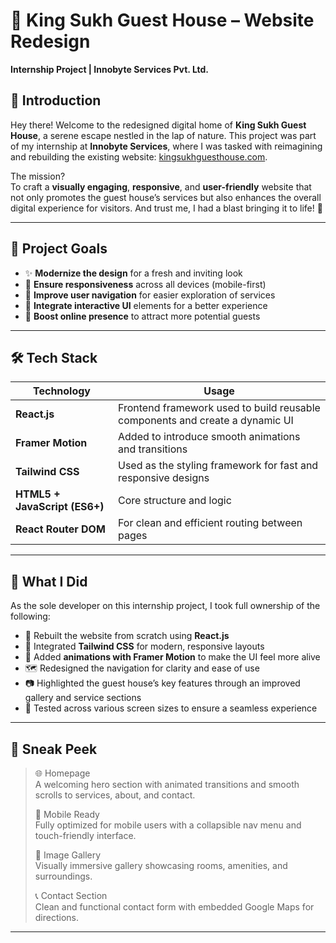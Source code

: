 # 🌴 King Sukh Guest House – Website Redesign  
**Internship Project | Innobyte Services Pvt. Ltd.**

## 👋 Introduction

Hey there! Welcome to the redesigned digital home of **King Sukh Guest House**, a serene escape nestled in the lap of nature. This project was part of my internship at **Innobyte Services**, where I was tasked with reimagining and rebuilding the existing website: [kingsukhguesthouse.com](https://www.kingsukhguesthouse.com/).

The mission?  
To craft a **visually engaging**, **responsive**, and **user-friendly** website that not only promotes the guest house’s services but also enhances the overall digital experience for visitors. And trust me, I had a blast bringing it to life! 🌟

---

## 🚀 Project Goals

- ✨ **Modernize the design** for a fresh and inviting look
- 📱 **Ensure responsiveness** across all devices (mobile-first)
- 🧭 **Improve user navigation** for easier exploration of services
- 🧩 **Integrate interactive UI** elements for a better experience
- 💼 **Boost online presence** to attract more potential guests

---

## 🛠️ Tech Stack

| Technology | Usage |
|------------|--------|
| **React.js** | Frontend framework used to build reusable components and create a dynamic UI |
| **Framer Motion** | Added to introduce smooth animations and transitions |
| **Tailwind CSS** | Used as the styling framework for fast and responsive designs |
| **HTML5 + JavaScript (ES6+)** | Core structure and logic |
| **React Router DOM** | For clean and efficient routing between pages |

---

## 🎨 What I Did

As the sole developer on this internship project, I took full ownership of the following:

- 🔧 Rebuilt the website from scratch using **React.js**
- 🎨 Integrated **Tailwind CSS** for modern, responsive layouts
- 💫 Added **animations with Framer Motion** to make the UI feel more alive
- 🗺️ Redesigned the navigation for clarity and ease of use
- 📷 Highlighted the guest house’s key features through an improved gallery and service sections
- 🧪 Tested across various screen sizes to ensure a seamless experience

---

## 📸 Sneak Peek

> 🌐 Homepage  
> A welcoming hero section with animated transitions and smooth scrolls to services, about, and contact.  
>  
> 📱 Mobile Ready  
> Fully optimized for mobile users with a collapsible nav menu and touch-friendly interface.  
>  
> 📸 Image Gallery  
> Visually immersive gallery showcasing rooms, amenities, and surroundings.  
>  
> 📞 Contact Section  
> Clean and functional contact form with embedded Google Maps for directions.

---



